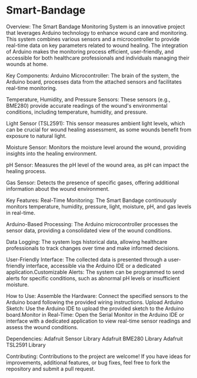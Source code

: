 # Smart-Bandage
Overview:
  The Smart Bandage Monitoring System is an innovative project that leverages Arduino technology to enhance wound care and monitoring. This system combines various sensors and a microcontroller to provide real-time data on key parameters related to wound healing. The integration of Arduino makes the monitoring process efficient, user-friendly, and accessible for both healthcare professionals and individuals managing their wounds at home.

Key Components:
Arduino Microcontroller: The brain of the system, the Arduino board, processes data from the attached sensors and facilitates real-time monitoring.

Temperature, Humidity, and Pressure Sensors: These sensors (e.g., BME280) provide accurate readings of the wound's environmental conditions, including temperature, humidity, and pressure.

Light Sensor (TSL2591): This sensor measures ambient light levels, which can be crucial for wound healing assessment, as some wounds benefit from exposure to natural light.

Moisture Sensor: Monitors the moisture level around the wound, providing insights into the healing environment.

pH Sensor: Measures the pH level of the wound area, as pH can impact the healing process.

Gas Sensor: Detects the presence of specific gases, offering additional information about the wound environment.

Key Features:
Real-Time Monitoring: The Smart Bandage continuously monitors temperature, humidity, pressure, light, moisture, pH, and gas levels in real-time.

Arduino-Based Processing: The Arduino microcontroller processes the sensor data, providing a consolidated view of the wound conditions.

Data Logging: The system logs historical data, allowing healthcare professionals to track changes over time and make informed decisions.

User-Friendly Interface: The collected data is presented through a user-friendly interface, accessible via the Arduino IDE or a dedicated application.Customizable Alerts: The system can be programmed to send alerts for specific conditions, such as abnormal pH levels or insufficient moisture.

How to Use:
Assemble the Hardware: Connect the specified sensors to the Arduino board following the provided wiring instructions.
Upload Arduino Sketch: Use the Arduino IDE to upload the provided sketch to the Arduino board.Monitor in Real-Time: Open the Serial Monitor in the Arduino IDE or interface with a dedicated application to view real-time sensor readings and assess the wound conditions.

Dependencies:
Adafruit Sensor Library
Adafruit BME280 Library
Adafruit TSL2591 Library

Contributing:
Contributions to the project are welcome! If you have ideas for improvements, additional features, or bug fixes, feel free to fork the repository and submit a pull request.
